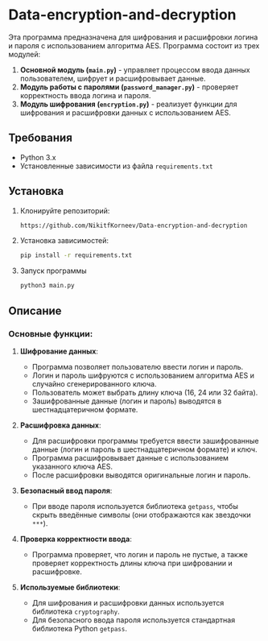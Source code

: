 # Data-encryption-and-decryption

Эта программа предназначена для шифрования и расшифровки логина и пароля с использованием алгоритма AES. Программа состоит из трех модулей:
1. **Основной модуль (`main.py`)** - управляет процессом ввода данных пользователем, шифрует и расшифровывает данные.
2. **Модуль работы с паролями (`password_manager.py`)** - проверяет корректность ввода логина и пароля.
3. **Модуль шифрования (`encryption.py`)** - реализует функции для шифрования и расшифровки данных с использованием AES.

## Требования
- Python 3.x
- Установленные зависимости из файла `requirements.txt`

## Установка

1. Клонируйте репозиторий:
   ```bash
   https://github.com/NikitfKorneev/Data-encryption-and-decryption
   
2. Установка зависимостей:
   ```bash
   pip install -r requirements.txt

4. Запуск программы
   ```bash
   python3 main.py

## Описание
### Основные функции:
1. **Шифрование данных**:
   - Программа позволяет пользователю ввести логин и пароль.
   - Логин и пароль шифруются с использованием алгоритма AES и случайно сгенерированного ключа.
   - Пользователь может выбрать длину ключа (16, 24 или 32 байта).
   - Зашифрованные данные (логин и пароль) выводятся в шестнадцатеричном формате.

2. **Расшифровка данных**:
   - Для расшифровки программы требуется ввести зашифрованные данные (логин и пароль в шестнадцатеричном формате) и ключ.
   - Программа расшифровывает данные с использованием указанного ключа AES.
   - После расшифровки выводятся оригинальные логин и пароль.

3. **Безопасный ввод пароля**:
   - При вводе пароля используется библиотека `getpass`, чтобы скрыть введённые символы (они отображаются как звездочки `***`).
   
4. **Проверка корректности ввода**:
   - Программа проверяет, что логин и пароль не пустые, а также проверяет корректность длины ключа при шифровании и расшифровке.

5. **Используемые библиотеки**:
   - Для шифрования и расшифровки данных используется библиотека `cryptography`.
   - Для безопасного ввода пароля используется стандартная библиотека Python `getpass`.
